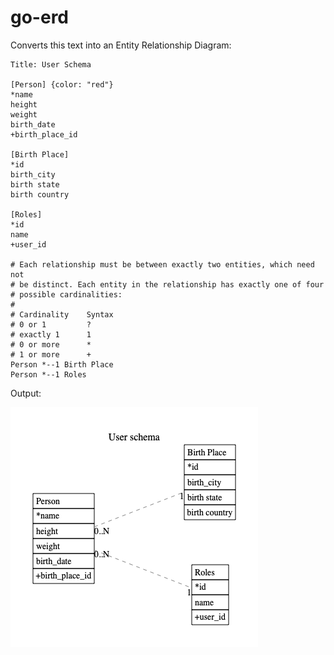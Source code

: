 # go-erd

Converts this text into an Entity Relationship Diagram:

```
Title: User Schema

[Person] {color: "red"}
*name
height
weight
birth_date
+birth_place_id

[Birth Place]
*id
birth_city
birth state
birth country

[Roles]
*id
name
+user_id

# Each relationship must be between exactly two entities, which need not
# be distinct. Each entity in the relationship has exactly one of four
# possible cardinalities:
#
# Cardinality    Syntax
# 0 or 1         ?
# exactly 1      1
# 0 or more      *
# 1 or more      +
Person *--1 Birth Place
Person *--1 Roles
```

Output:

![out.png](./assets/out.png)
